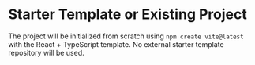 # Starter Template or Existing Project

The project will be initialized from scratch using `npm create vite@latest` with the React + TypeScript template. No external starter template repository will be used.
